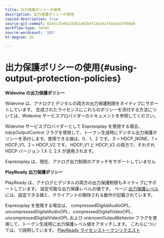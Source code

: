 ```yaml
---
title: 出力保護ポリシーの使用
description: 出力保護ポリシーの使用
copied-description: true
source-git-commit: 02ebc3548a254b2a6554f1ab34afbb3ea5f09bb8
workflow-type: tm+mt
source-wordcount: '183'
ht-degree: 0%

---
```


# 出力保護ポリシーの使用{#using-output-protection-policies}

**Widevine の出力保護ポリシー**

Widevine は、アナログとデジタルの両方の出力保護制限をネイティブにサポートしています。 生成されたライセンスにこれらのポリシーを添付する方法については、Widevine サービスプロバイダーのドキュメントを参照してください。

Widevine サービスプロバイダーとして Expressplay を使用する場合、hdcpOutputControl フラグを使用して、トークン生成時にデジタル出力保護ポリシーを添付します。使用できる値は、0、1、2 です。 0 = HDCP_NONE、1 = HDCP_V1、2 = HDCP_V2 です。 HDCP_V1 と HDCP_V2 の両方で、それぞれ HDCP バージョン 1.X と 2.X が適用されます。

Expressplay は、現在、アナログ出力制限のアタッチをサポートしていません

**PlayReady 出力保護ポリシー**

PlayReady は、アナログとデジタルの両方の出力保護制限もネイティブにサポートしています。 設定可能な出力保護レベルの値です。 ページ [出力保護レベル](https://msdn.microsoft.com/en-us/library/dn468831.aspx) には、設定できる値と、クライアントの期待される動作が記載されています。

Expressplay を使用する場合は、 compressedDigitalAudioOPL、uncompressedDigitalAudioOPL、compressedDigitalVideoOPL、uncompressedDigitalVideoOPL および unknownOutputBehavior フラグを使用して、トークン生成時に出力保護レベル値をアタッチします。 これらについては、で説明しています。 [PlayReady ライセンストークンリクエスト](https://www.expressplay.com/developer/restapi/#playready-license-token-request)
